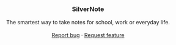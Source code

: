 
<h3 align="center">SilverNote</h3>

<p align="center">
  The smartest way to take notes for school, work or everyday life.
  <br>
  <br>
  <a href="https://github.com/achapweske/silvernote/issues/new?template=bug.md">Report bug</a>
  ·
  <a href="https://github.com/twbs/bootstrap/issues/new?template=feature.md&labels=feature">Request feature</a>
</p>


